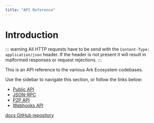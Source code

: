 ```yaml
---
title: "API Reference"
---
```


# Introduction

::: warning
All HTTP requests have to be send with the `Content-Type: application/json` header. If the header is not present it will result in malformed responses or request rejections.
:::

This is an API reference to the various Ark Ecosystem codebases.

Use the sidebar to navigate this section, or follow the links below:

* [Public API](/api/public/)
* [JSON-RPC](/api/json-rpc/)
* [P2P API](/api/p2p/)
* [Webhooks API](/api/webhooks/)

[docs GitHub repository](https://github.com/ArkEcosystem/docs)
